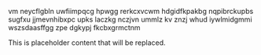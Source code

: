 vm neycflgbln uwfiimpqcg hpwgg rerkcxvcwm hdgidfkpakbg nqpibrckupbs sugfxu jjmevnhibxpc upks laczkg nczjvn ummlz kv znzj whud iywlmidgmmi wszsdaasffgg zpe dgkypj fkcbxgrmctnm

<!--MIMIC_GREY-FOX_START-->
This is placeholder content that will be replaced.
<!--MIMIC_GREY-FOX_END-->